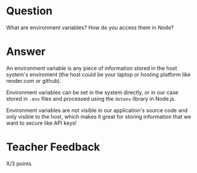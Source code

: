 # Question

What are environment variables? How do you access them in Node?

# Answer
An environment variable is any piece of information stored in the host system's enviroment (the host could be your laptop or hosting platform like render.com or github).

Environment variables can be set in the system directly, or in our case stored in `.env` files and processed using the `dotenv` library in Node.js.

Environment variables are not visible in our application's source code and only visible to the host, which makes it great for storing information that we want to secure like API keys! 

# Teacher Feedback

X/3 points